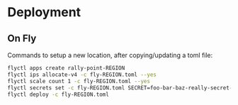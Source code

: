 # Deployment

## On Fly

Commands to setup a new location, after copying/updating a toml file:

```sh
flyctl apps create rally-point-REGION
flyctl ips allocate-v4 -c fly-REGION.toml --yes
flyctl scale count 1 -c fly-REGION.toml --yes
flyctl secrets set -c fly-REGION.toml SECRET=foo-bar-baz-really-secret-string
flyctl deploy -c fly-REGION.toml
```
